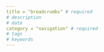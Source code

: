 ```yaml
---
title = "breadcrumbs" # required 
# description
# date 
category = "navigation" # required 
# tags
# keywords
---
```

